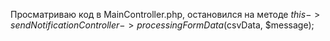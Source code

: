 Просматриваю код в MainController.php, остановился на методе                     $this->sendNotificationController->processingFormData($csvData, $message);
